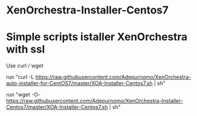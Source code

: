 # XenOrchestra-Installer-Centos7
# Simple scripts istaller XenOrchestra with ssl 

Use curl / wget

run "curl -L https://raw.githubusercontent.com/Adepurnomo/XenOrchestra-auto-installer-for-CentOS7/master/XOA-Installer-Centos7.sh | sh"

run "wget -O- https://raw.githubusercontent.com/Adepurnomo/XenOrchestra-Installer-Centos7/master/XOA-Installer-Centos7.sh | sh"


